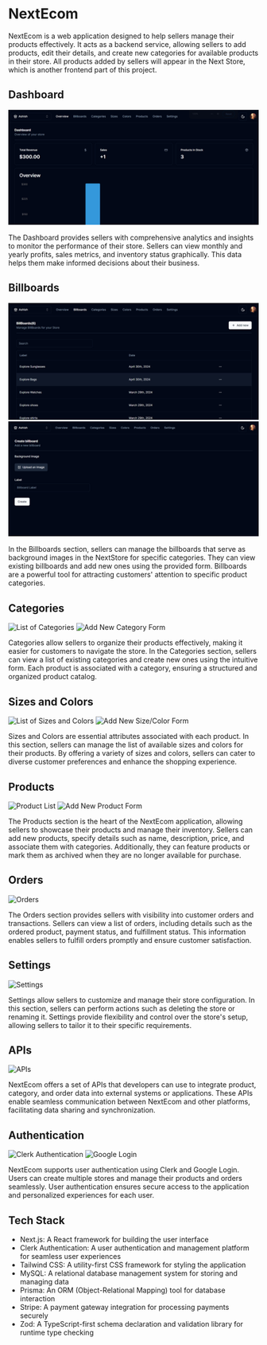 # NextEcom

NextEcom is a web application designed to help sellers manage their products effectively. It acts as a backend service, allowing sellers to add products, edit their details, and create new categories for available products in their store. All products added by sellers will appear in the Next Store, which is another frontend part of this project.

## Dashboard
![Dashboard](/images/image.png)

The Dashboard provides sellers with comprehensive analytics and insights to monitor the performance of their store. Sellers can view monthly and yearly profits, sales metrics, and inventory status graphically. This data helps them make informed decisions about their business.

## Billboards
![List of Billboards](/images/image%20copy.png) ![Add New Billboard Form](/images/image%20copy%202.png)

In the Billboards section, sellers can manage the billboards that serve as background images in the NextStore for specific categories. They can view existing billboards and add new ones using the provided form. Billboards are a powerful tool for attracting customers' attention to specific product categories.

## Categories
![List of Categories](screenshots/categories-list.png) ![Add New Category Form](screenshots/add-category-form.png)

Categories allow sellers to organize their products effectively, making it easier for customers to navigate the store. In the Categories section, sellers can view a list of existing categories and create new ones using the intuitive form. Each product is associated with a category, ensuring a structured and organized product catalog.

## Sizes and Colors
![List of Sizes and Colors](screenshots/sizes-colors-list.png) ![Add New Size/Color Form](screenshots/add-size-color-form.png)

Sizes and Colors are essential attributes associated with each product. In this section, sellers can manage the list of available sizes and colors for their products. By offering a variety of sizes and colors, sellers can cater to diverse customer preferences and enhance the shopping experience.

## Products
![Product List](screenshots/product-list.png) ![Add New Product Form](screenshots/add-product-form.png)

The Products section is the heart of the NextEcom application, allowing sellers to showcase their products and manage their inventory. Sellers can add new products, specify details such as name, description, price, and associate them with categories. Additionally, they can feature products or mark them as archived when they are no longer available for purchase.

## Orders
![Orders](screenshots/orders.png)

The Orders section provides sellers with visibility into customer orders and transactions. Sellers can view a list of orders, including details such as the ordered product, payment status, and fulfillment status. This information enables sellers to fulfill orders promptly and ensure customer satisfaction.

## Settings
![Settings](screenshots/settings.png)

Settings allow sellers to customize and manage their store configuration. In this section, sellers can perform actions such as deleting the store or renaming it. Settings provide flexibility and control over the store's setup, allowing sellers to tailor it to their specific requirements.

## APIs
![APIs](screenshots/apis.png)

NextEcom offers a set of APIs that developers can use to integrate product, category, and order data into external systems or applications. These APIs enable seamless communication between NextEcom and other platforms, facilitating data sharing and synchronization.

## Authentication
![Clerk Authentication](screenshots/clerk-authentication.png) ![Google Login](screenshots/google-login.png)

NextEcom supports user authentication using Clerk and Google Login. Users can create multiple stores and manage their products and orders seamlessly. User authentication ensures secure access to the application and personalized experiences for each user.

## Tech Stack
- Next.js: A React framework for building the user interface
- Clerk Authentication: A user authentication and management platform for seamless user experiences
- Tailwind CSS: A utility-first CSS framework for styling the application
- MySQL: A relational database management system for storing and managing data
- Prisma: An ORM (Object-Relational Mapping) tool for database interaction
- Stripe: A payment gateway integration for processing payments securely
- Zod: A TypeScript-first schema declaration and validation library for runtime type checking
